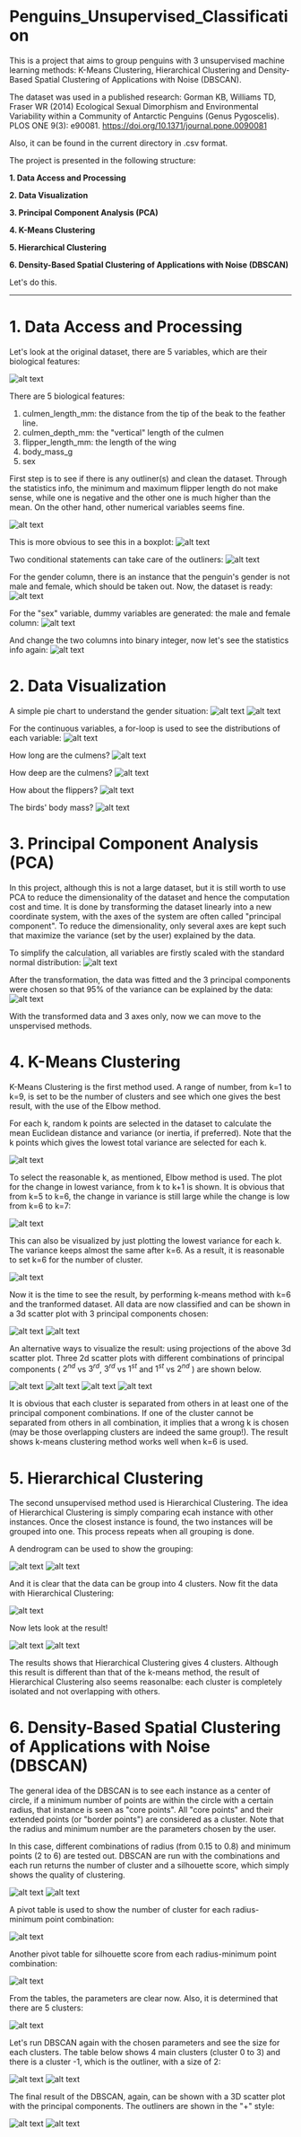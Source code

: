 # Penguins_Unsupervised_Classification

This is a project that aims to group penguins with 3 unsupervised machine learning methods: K-Means Clustering, Hierarchical Clustering and Density-Based Spatial Clustering of Applications with Noise (DBSCAN).

The dataset was used in a published research:
Gorman KB, Williams TD, Fraser WR (2014) Ecological Sexual Dimorphism and Environmental Variability within a Community of Antarctic Penguins (Genus Pygoscelis). PLOS ONE 9(3): e90081. https://doi.org/10.1371/journal.pone.0090081

Also, it can be found in the current directory in .csv format.

The project is presented in the following structure:

**1. Data Access and Processing**

**2. Data Visualization**
   
**3. Principal Component Analysis (PCA)**
   
**4. K-Means Clustering**   

**5. Hierarchical Clustering**   

**6. Density-Based Spatial Clustering of Applications with Noise (DBSCAN)**




Let's do this.
*****************************************************************************************************************
# 1. Data Access and Processing

Let's look at the original dataset, there are 5 variables, which are their biological features:

![alt text](images/a1.jpg)

There are 5 biological features:

1. culmen_length_mm: the distance from the tip of the beak to the feather line.
2. culmen_depth_mm: the "vertical" length of the culmen
3. flipper_length_mm: the length of the wing
4. body_mass_g
5. sex
 

First step is to see if there is any outliner(s) and clean the dataset. Through the statistics info, the minimum and maximum flipper length do not make sense, while one is negative and the other one is much higher than the mean. On the other hand, other numerical variables seems fine.

![alt text](images/a2.jpg)

This is more obvious to see this in a boxplot:
![alt text](images/boxplot.jpg)

Two conditional statements can take care of the outliners:
![alt text](images/a3.jpg)

For the gender column, there is an instance that the penguin's gender is not male and female, which should be taken out. Now, the dataset is ready:
![alt text](images/a4.jpg)

For the "sex" variable, dummy variables are generated: the male and female column:
![alt text](images/a5.jpg)

And change the two columns into binary integer, now let's see the statistics info again:
![alt text](images/a6.jpg)

# 2. Data Visualization

A simple pie chart to understand the gender situation:
![alt text](images/b1.jpg)
![alt text](images/gender.jpg)

For the continuous variables, a for-loop is used to see the distributions of each variable:
![alt text](images/b2.jpg)

How long are the culmens?
![alt text](images/culmen_length_mm.jpg)

How deep are the culmens?
![alt text](images/culmen_depth_mm.jpg)

How about the flippers?
![alt text](images/flipper_length_mm.jpg)

The birds' body mass?
![alt text](images/body_mass_g.jpg)

# 3. Principal Component Analysis (PCA)

In this project, although this is not a large dataset, but it is still worth to use PCA to reduce the dimensionality of the dataset and hence the computation cost and time. It is done by transforming the dataset linearly into a new coordinate system, with the axes of the system are often called "principal component". To reduce the dimensionality, only several axes are kept such that maximize the variance (set by the user) explained by the data.

To simplify the calculation, all variables are firstly scaled with the standard normal distribution:
![alt text](images/c1.jpg)

After the transformation, the data was fitted and the 3 principal components were chosen so that 95% of the variance can be explained by the data:
![alt text](images/c2.jpg)

With the transformed data and 3 axes only, now we can move to the unspervised methods.

# 4. K-Means Clustering

K-Means Clustering is the first method used. A range of number, from k=1 to k=9, is set to be the number of clusters and see which one gives the best result, with the use of the Elbow method.

For each k, random k points are selected in the dataset to calculate the mean Euclidean distance and variance (or inertia, if preferred). Note that the k points which gives the lowest total variance are selected for each k.

![alt text](images/d1.jpg)

To select the reasonable k, as mentioned, Elbow method is used. The plot for the change in lowest variance, from k to k+1 is shown. It is obvious that from k=5 to k=6, the change in variance is still large while the change is low from k=6 to k=7:

![alt text](images/Change_in_Inertia.jpg)

This can also be visualized by just plotting the lowest variance for each k. The variance keeps almost the same after k=6. As a result, it is reasonable to set k=6 for the number of cluster.

![alt text](images/Interia_Trend.jpg)

Now it is the time to see the result, by performing k-means method with k=6 and the tranformed dataset. All data are now classified and can be shown in a 3d scatter plot with 3 principal components chosen:

![alt text](images/d2.jpg)
![alt text](images/3d_kmean.jpg)

An alternative ways to visualize the result: using projections of the above 3d scatter plot. Three 2d scatter plots with different combinations of principal components ( $2^{nd}$ vs $3^{rd}$, $3^{rd}$ vs $1^{st}$ and $1^{st}$ vs $2^{nd}$ ) are shown below.

![alt text](images/d3.jpg)
![alt text](images/2_vs_3_PCproj.jpg)
![alt text](images/3_vs_1_PCproj.jpg)
![alt text](images/1_vs_2_PCproj.jpg)

It is obvious that each cluster is separated from others in at least one of the principal component combinations. If one of the cluster cannot be separated from others in all combination, it implies that a wrong k is chosen (may be those overlapping clusters are indeed the same group!). The result shows k-means clustering method works well when k=6 is used.

# 5. Hierarchical Clustering

The second unsupervised method used is Hierarchical Clustering. The idea of Hierarchical Clustering is simply comparing ecah instance with other instances. Once the closest instance is found, the two instances will be grouped into one. This process repeats when all grouping is done.

A dendrogram can be used to show the grouping:

![alt text](images/e1.jpg)
![alt text](images/den.jpg)

And it is clear that the data can be group into 4 clusters. Now fit the data with Hierarchical Clustering:

![alt text](images/e2.jpg)

Now lets look at the result!

![alt text](images/e3.jpg)
![alt text](images/hc.jpg)

The results shows that Hierarchical Clustering gives 4 clusters. Although this result is different than that of the k-means method, the result of Hierarchical Clustering also seems reasonalbe: each cluster is completely isolated and not overlapping with others.

# 6. Density-Based Spatial Clustering of Applications with Noise (DBSCAN)

The general idea of the DBSCAN is to see each instance as a center of circle, if a minimum number of points are within the circle with a certain radius, that instance is seen as "core points". All "core points" and their extended points (or "border points") are considered as a cluster. Note that the radius and minimum number are the parameters chosen by the user.

In this case, different combinations of radius (from 0.15 to 0.8) and minimum points (2 to 6) are tested out. DBSCAN are run with the combinations and each run returns the number of cluster and a silhouette score, which simply shows the quality of clustering.

![alt text](images/f1.jpg)
![alt text](images/f2.jpg)

A pivot table is used to show the number of cluster for each radius-minimum point combination:

![alt text](images/N_clusters_DBSCAN.jpg)

Another pivot table for silhouette score from each radius-minimum point combination:

![alt text](images/Sil_score_DBSCAN.jpg)

From the tables, the parameters are clear now. Also, it is determined that there are 5 clusters:

![alt text](images/f3.jpg)

Let's run DBSCAN again with the chosen parameters and see the size for each clusters. The table below shows 4 main clusters (cluster 0 to 3) and there is a cluster -1, which is the outliner, with a size of 2:

![alt text](images/f4.jpg)
![alt text](images/f5.jpg)

The final result of the DBSCAN, again, can be shown with a 3D scatter plot with the principal components. The outliners are shown in the "+" style:

![alt text](images/f6.jpg)
![alt text](images/DBSCAN.jpg)
